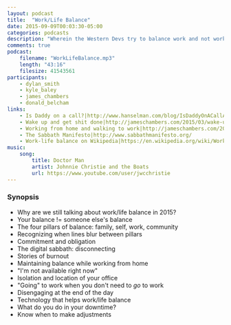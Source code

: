 ```yaml
---
layout: podcast
title:  "Work/Life Balance"
date: 2015-09-09T00:03:30-05:00
categories: podcasts
description: "Wherein the Western Devs try to balance work and not work"
comments: true
podcast: 
    filename: "WorkLifeBalance.mp3"
    length: "43:16"
    filesize: 41543561
participants: 
    - dylan_smith
    - kyle_baley
    - james_chambers
    - donald_belcham
links:
    - Is Daddy on a call?|http://www.hanselman.com/blog/IsDaddyOnACallABusyLightPresenceIndicatorForLyncForMyHomeOffice.aspx
    - Wake up and get shit done|http://jameschambers.com/2015/03/wake-up-and-get-st-done-a-practice-of-awesome/
    - Working from home and walking to work|http://jameschambers.com/2015/03/working-from-home-and-walking-to-work-surviving-remote-work/
    - The Sabbath Manifesto|http://www.sabbathmanifesto.org/
    - Work-life balance on Wikipedia|https://en.wikipedia.org/wiki/Work%E2%80%93life_balance
music:
    song:
        title: Doctor Man
        artist: Johnnie Christie and the Boats
        url: https://www.youtube.com/user/jwcchristie
---
```


### Synopsis

* Why are we still talking about work/life balance in 2015?
* Your balance != someone else's balance
* The four pillars of balance: family, self, work, community
* Recognizing when lines blur between pillars
* Commitment and obligation
* The digital sabbath: disconnecting
* Stories of burnout
* Maintaining balance while working from home
* "I'm not available right now"
* Isolation and location of your office
* "Going" to work when you don't need to *go* to work
* Disengaging at the end of the day
* Technology that helps work/life balance
* What do you do in your downtime?
* Know when to make adjustments

